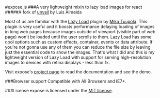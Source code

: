 #expose.js
###A very lightweight mixin to lazy load images for react
#####A fork of [unveil](http://luis-almeida.github.io/unveil/) by Luis Almeida



Most of us are familiar with the [Lazy Load](http://www.appelsiini.net/projects/lazyload) plugin by [Mika Tuupola](http://www.appelsiini.net/).
This plugin is very useful and it boosts performance delaying loading of images in long web pages because images outside of viewport (visible part of web page) won't be loaded until the user scrolls to them.
Lazy Load has some cool options such as custom effects, container, events or data attribute. If you're not gonna use any of them you can reduce the file size by leaving just the essential code to show the images.
That's what I did and this is my lightweight version of Lazy Load with support for serving high-resolution images to devices with retina displays - less than 1k.

Visit expose's [project page](http://dok.github.com/expose/) to read the documentation and see the demo.


###Browser support
Compatible with All Browsers and IE7+.


###License
expose is licensed under the [MIT license](http://opensource.org/licenses/MIT).
